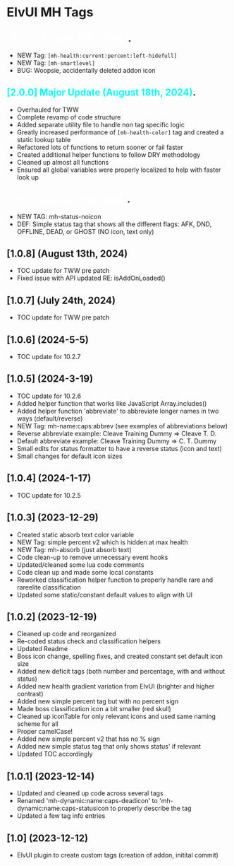 # ElvUI MH Tags

## <span style="color:white">[2.0.1] (August 27th, 2024)</span>.

- NEW Tag: `[mh-health:current:percent:left-hidefull]`
- NEW Tag: `[mh-smartlevel]`
- BUG: Woopsie, accidentally deleted addon icon

## <span style="color:cyan">[2.0.0] Major Update (August 18th, 2024)</span>.

- Overhauled for TWW
- Complete revamp of code structure
- Added separate utility file to handle non tag specific logic
- Greatly increased performance of `[mh-health-color]` tag and created a static lookup table
- Refactored lots of functions to return sooner or fail faster
- Created additional helper functions to follow DRY methodology
- Cleaned up almost all functions
- Ensured all global variables were properly localized to help with faster look up

## <span style="color:white">[1.0.9] (August 17th, 2024)</span>.

- NEW TAG: mh-status-noicon
- DEF: Simple status tag that shows all the different flags: AFK, DND, OFFLINE, DEAD, or GHOST (NO icon, text only)

## [1.0.8] (August 13th, 2024)

- TOC update for TWW pre patch
- Fixed issue with API updated RE: isAddOnLoaded()

## [1.0.7] (July 24th, 2024)

- TOC update for TWW pre patch

## [1.0.6] (2024-5-5)

- TOC update for 10.2.7

## [1.0.5] (2024-3-19)

- TOC update for 10.2.6
- Added helper function that works like JavaScript Array.includes()
- Added helper function 'abbreviate' to abbreviate longer names in two ways (default/reverse)
- NEW Tag: mh-name:caps:abbrev (see examples of abbreviations below)
- Reverse abbreviate example: Cleave Training Dummy => Cleave T. D.
- Default abbreviate example: Cleave Training Dummy => C. T. Dummy
- Small edits for status formatter to have a reverse status (icon and text)
- Small changes for default icon sizes

## [1.0.4] (2024-1-17)

- TOC update for 10.2.5

## [1.0.3] (2023-12-29)

- Created static absorb text color variable
- NEW Tag: simple percent v2 which is hidden at max health
- NEW Tag: mh-absorb (just absorb text)
- Code clean-up to remove unnecessary event hooks
- Updated/cleaned some lua code comments
- Code clean up and made some local constants
- Reworked classification helper function to properly handle rare and rareelite classification
- Updated some static/constant default values to align with UI

## [1.0.2] (2023-12-19)

- Cleaned up code and reorganized
- Re-coded status check and classification helpers
- Updated Readme
- Boss icon change, spelling fixes, and created constant set default icon size
- Added new deficit tags (both number and percentage, with and without status)
- Added new health gradient variation from ElvUI (brighter and higher contrast)
- Added new simple percent tag but with no percent sign
- Made boss classification icon a bit smaller (red skull)
- Cleaned up iconTable for only relevant icons and used same naming scheme for all
- Proper camelCase!
- Added new simple percent v2 that has no % sign
- Added new simple status tag that only shows status' if relevant
- Updated TOC accordingly

## [1.0.1] (2023-12-14)

- Updated and cleaned up code across several tags
- Renamed 'mh-dynamic:name:caps-deadicon' to 'mh-dynamic:name:caps-statusicon to properly describe the tag
- Updated a few tag info entries

## [1.0] (2023-12-12)

- ElvUI plugin to create custom tags (creation of addon, initital commit)
